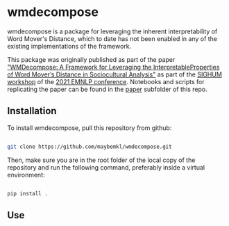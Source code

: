 # wmdecompose

wmdecompose is a package for leveraging the inherent interpretability of Word Mover's Distance, which to date has not been enabled in any of the existing implementations of the framework. 

This package was originally published as part of the paper ["WMDecompose: A Framework for Leveraging the InterpretableProperties of Word Mover’s Distance in Sociocultural Analysis"](https://github.com/maybemkl/wmdecompose/tree/master/paper) as part of the [SIGHUM workshop](https://sighum.wordpress.com/events/latech-clfl-2021/) of the [2021 EMNLP conference](https://2021.emnlp.org/). Notebooks and scripts for replicating the paper can be found in the [paper](https://github.com/maybemkl/wmdecompose/tree/master/paper) subfolder of this repo.

## Installation

To install wmdecompose, pull this repository from github:

```bash

git clone https://github.com/maybemkl/wmdecompose.git

```

Then, make sure you are in the root folder of the local copy of the repository and run the following command, preferably inside a virtual environment:


```bash

pip install .

```

## Use

